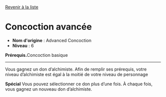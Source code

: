 [Revenir à la liste](..)

# Concoction avancée

 * **Nom d'origine** : Advanced Concoction
 * **Niveau** : 6


<p><strong>Prérequis.</strong>Concoction basique</p>
<hr>
<p>Vous gagnez un don d’alchimiste. Afin de remplir ses prérequis, votre niveau d’alchimiste est égal à la moitié de votre niveau de personnage</p>
<p><strong>Spécial</strong> Vous pouvez sélectionner ce don plus d’une fois. À chaque fois, vous gagnez un nouveau don d’alchimiste.</p>